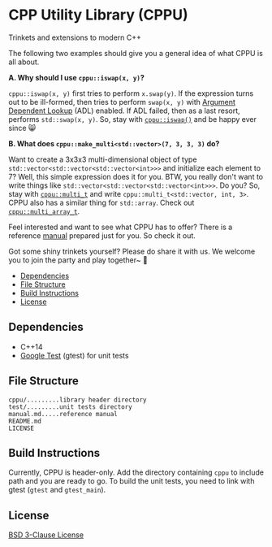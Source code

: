 # CPP Utility Library (CPPU)

Trinkets and extensions to modern C++

The following two examples should give you a general idea of what CPPU is all about.

**A. Why should I use `cppu::iswap(x, y)`?**

`cppu::iswap(x, y)` first tries to perform `x.swap(y)`. If the expression turns
out to be ill-formed, then tries to perform `swap(x, y)` with
[Argument Dependent Lookup](http://en.cppreference.com/w/cpp/language/adl) (ADL)
enabled. If ADL failed, then as a last resort, performs `std::swap(x, y)`. So,
stay with [`cppu::iswap()`](https://github.com/Lingxi-Li/CPP_Utility/blob/master/manual.md#iswap)
and be happy ever since :smile_cat:

**B. What does `cppu::make_multi<std::vector>(7, 3, 3, 3)` do?**

Want to create a 3x3x3 multi-dimensional object of type
`std::vector<std::vector<std::vector<int>>>` and initialize each element to 7?
Well, this simple expression does it for you. BTW, you really don't want to
write things like `std::vector<std::vector<std::vector<int>>>`. Do you? So, stay
with [`cppu::multi_t`](https://github.com/Lingxi-Li/CPP_Utility/blob/master/manual.md#multi_t)
and write `cppu::multi_t<std::vector, int, 3>`. CPPU also has a similar thing
for `std::array`. Check out [`cppu::multi_array_t`](https://github.com/Lingxi-Li/CPP_Utility/blob/master/manual.md#multi_array_t).

Feel interested and want to see what CPPU has to offer? There is a reference
[manual](https://github.com/Lingxi-Li/CPP_Utility/blob/master/manual.md)
prepared just for you. So check it out.

Got some shiny trinkets yourself? Please do share it with us. We welcome you to
join the party and play together~ :tada:

- [Dependencies](#depend)
- [File Structure](#struct)
- [Build Instructions](#build)
- [License](#license)

<a name="depend"></a>
## Dependencies

- C++14
- [Google Test](https://github.com/google/googletest) (gtest) for unit tests

<a name="struct"></a>
## File Structure

~~~
cppu/.........library header directory
test/.........unit tests directory
manual.md.....reference manual
README.md
LICENSE
~~~

<a name="build"></a>
## Build Instructions

Currently, CPPU is header-only. Add the directory containing `cppu` to include
path and you are ready to go. To build the unit tests, you need to link with
gtest (`gtest` and `gtest_main`).

<a name="license"></a>
## License

[BSD 3-Clause License](https://opensource.org/licenses/BSD-3-Clause)
